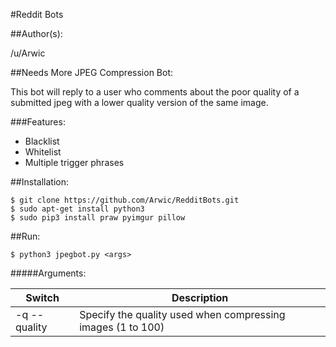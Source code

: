 #Reddit Bots

##Author(s): 

/u/Arwic

##Needs More JPEG Compression Bot: 
  
This bot will reply to a user who comments about the poor quality of a submitted jpeg with a lower quality version of the same image.
  
###Features:
* Blacklist
* Whitelist
* Multiple trigger phrases

##Installation:

    $ git clone https://github.com/Arwic/RedditBots.git
    $ sudo apt-get install python3
    $ sudo pip3 install praw pyimgur pillow
    
##Run:

    $ python3 jpegbot.py <args>
    
#####Arguments:

| Switch | Description |
| --- | --- |
| -q --quality | Specify the quality used when compressing images (1 to 100) |
